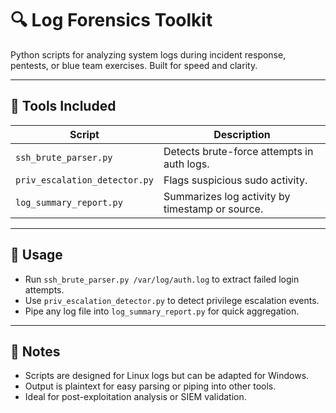 # 🔍 Log Forensics Toolkit

Python scripts for analyzing system logs during incident response, pentests, or blue team exercises. Built for speed and clarity.

---

## 🔧 Tools Included

| Script | Description |
|--------|-------------|
| `ssh_brute_parser.py` | Detects brute-force attempts in auth logs. |
| `priv_escalation_detector.py` | Flags suspicious sudo activity. |
| `log_summary_report.py` | Summarizes log activity by timestamp or source. |

---

## 🚀 Usage

- Run `ssh_brute_parser.py /var/log/auth.log` to extract failed login attempts.
- Use `priv_escalation_detector.py` to detect privilege escalation events.
- Pipe any log file into `log_summary_report.py` for quick aggregation.

---

## 🧠 Notes

- Scripts are designed for Linux logs but can be adapted for Windows.
- Output is plaintext for easy parsing or piping into other tools.
- Ideal for post-exploitation analysis or SIEM validation.
